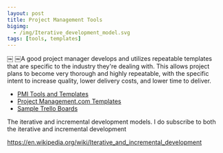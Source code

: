 ```yaml
---
layout: post
title: Project Management Tools
bigimg: 
  - /img/Iterative_development_model.svg
tags: [tools, templates]
---
```

￼
￼A good project manager develops and utilizes repeatable templates that are specific to the industry they're dealing with. This allows project plans to become very thorough and highly repeatable, with the specific intent to increase quality, lower delivery costs, and lower time to deliver.

* [PMI Tools and Templates](https://www.pmi.org/learning/tools-templates)
* [Project Management.com Templates](https://www.projectmanagement.com/Templates/index.cfm)
* [Sample Trello Boards](https://trello.com/inspiration/project-management)

The iterative and incremental development models.  I do subscribe to both the iterative and incremental development

https://en.wikipedia.org/wiki/Iterative_and_incremental_development
